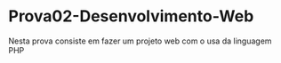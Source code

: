 # Prova02-Desenvolvimento-Web
Nesta prova consiste em fazer um projeto web com o usa da linguagem PHP
